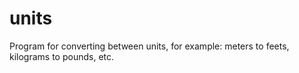 # units

Program for converting between units, for example: meters to feets, kilograms to pounds, etc.

